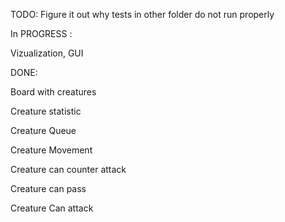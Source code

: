 TODO: 
Figure it out why tests in other folder do not run properly

In PROGRESS :

Vizualization, GUI 

DONE: 

Board with creatures 

Creature statistic 

Creature Queue 

Creature Movement

Creature can counter attack

Creature can pass 

Creature Can attack 
